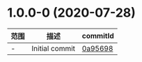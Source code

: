 # 1.0.0-0 (2020-07-28)

范围|描述|commitId
--|--|--
 - | Initial commit | [0a95698](http://x/commits/0a95698)

